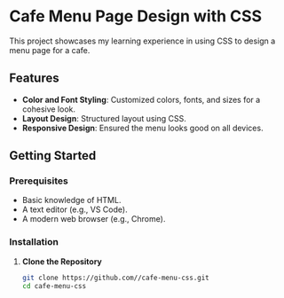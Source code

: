 # Cafe Menu Page Design with CSS

This project showcases my learning experience in using CSS to design a menu page for a cafe.

## Features

- **Color and Font Styling**: Customized colors, fonts, and sizes for a cohesive look.
- **Layout Design**: Structured layout using CSS.
- **Responsive Design**: Ensured the menu looks good on all devices.

## Getting Started

### Prerequisites

- Basic knowledge of HTML.
- A text editor (e.g., VS Code).
- A modern web browser (e.g., Chrome).

### Installation

1. **Clone the Repository**

   ```bash
   git clone https://github.com//cafe-menu-css.git
   cd cafe-menu-css
